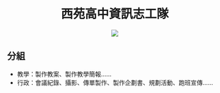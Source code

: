 <div align=center>

# 西苑高中資訊志工隊

![]([https://raw.githubusercontent.com/SYSH-Tech-Volunteer/.github/main/team.jpg](https://raw.githubusercontent.com/SYSH-Tech-Volunteer/Web-Design-Camp/main/group.jpg))

</div>

## 分組
* 教學：製作教案、製作教學簡報......
* 行政：會議紀錄、攝影、傳單製作、製作企劃書、規劃活動、跑班宣傳......
